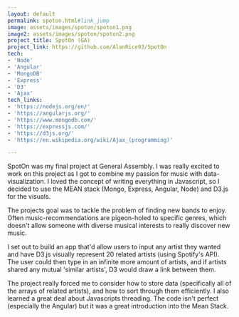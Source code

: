 ```yaml
---
layout: default
permalink: spoton.html#link_jump
image: assets/images/spoton/spoton1.png
image2: assets/images/spoton/spoton2.png
project_title: SpotOn (GA)
project_link: https://github.com/AlanRice93/SpotOn
tech:
- 'Node'
- 'Angular'
- 'MongoDB'
- 'Express'
- 'D3'
- 'Ajax'
tech_links:
- 'https://nodejs.org/en/'
- 'https://angularjs.org/'
- 'https://www.mongodb.com/'
- 'https://expressjs.com/'
- 'https://d3js.org/'
- 'https://en.wikipedia.org/wiki/Ajax_(programming)'

---
```



SpotOn was my final project at General Assembly. I was really excited to work on this project as I got to combine my passion for music with data-visualization. I loved the concept of writing everything in Javascript, so I decided to use the MEAN stack (Mongo, Express, Angular, Node) and D3.js for the visuals.

The projects goal was to tackle the problem of finding new bands to enjoy. Often music-recommendations are pigeon-holed to specific genres, which doesn't allow someone with diverse musical interests to really discover new music.

I set out to build an app that'd allow users to input any artist they wanted and have D3.js visually represent 20 related artists (using Spotify's API). The user could then type in an infinite more amount of artists, and if artists shared any mutual 'similar artists', D3 would draw a link between them.

The project really forced me to consider how to store data (specifically all of the arrays of related artists), and how to sort through them efficiently. I also learned a great deal about Javascripts threading. The code isn't perfect (especially the Angular) but it was a great introduction into the Mean Stack.
